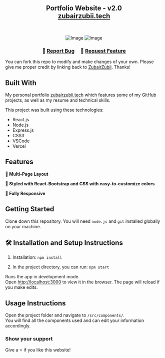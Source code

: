 <h2 align="center">
  Portfolio Website - v2.0<br/>
  <a href="https://zubairzubii.vercel.app/" target="_blank">zubairzubii.tech</a>
</h2>


<br/>

<center>

![Image](https://github.com/user-attachments/assets/20801b11-d246-4775-bf17-eeb78be339f8)
![Image](https://github.com/user-attachments/assets/090e837b-30b6-4c68-ac9f-a019aeef9193)


</center>

<h3 align="center">
    🔹
    <a href="https://github.com/ZubairZubii/Portfolio/issues">Report Bug</a> &nbsp; &nbsp;
    🔹
    <a href="https://github.com/ZubairZubii/Portfolio/issues">Request Feature</a>
</h3>


You can fork this repo to modify and make changes of your own. Please give me proper credit by linking back to [ZubairZubii](https://github.com/ZubairZubii/Portfolio). Thanks!

## Built With

My personal portfolio <a href="https://zubairzubii.vercel.app/" target="_blank">zubairzubii.tech</a> which features some of my GitHub projects, as well as my resume and technical skills.<br/>

This project was built using these technologies:

- React.js
- Node.js
- Express.js
- CSS3
- VSCode
- Vercel

## Features

**📖 Multi-Page Layout**

**🎨 Styled with React-Bootstrap and CSS with easy-to-customize colors**

**📱 Fully Responsive**

## Getting Started

Clone down this repository. You will need `node.js` and `git` installed globally on your machine.

## 🛠 Installation and Setup Instructions

1. Installation: `npm install`

2. In the project directory, you can run: `npm start`

Runs the app in development mode.\
Open [http://localhost:3000](http://localhost:3000) to view it in the browser. The page will reload if you make edits.

## Usage Instructions

Open the project folder and navigate to `/src/components/`. <br/>
You will find all the components used and can edit your information accordingly.

### Show your support

Give a ⭐ if you like this website!


